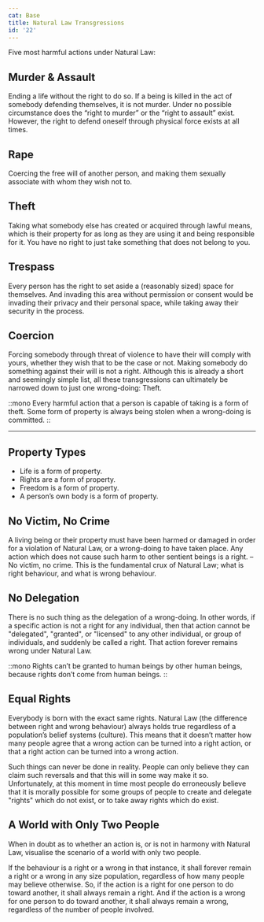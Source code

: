 ```yaml
---
cat: Base
title: Natural Law Transgressions
id: '22'
---
```


Five most harmful actions under Natural Law:

## Murder & Assault
Ending a life without the right to do so. If a being is killed in the act of somebody defending themselves, it is not murder.
Under no possible circumstance does the “right to murder” or the “right to assault” exist. However, the right to defend oneself through physical force exists at all times.

## Rape
Coercing the free will of another person, and making them sexually associate with whom they wish not to.

## Theft
Taking what somebody else has created or acquired through lawful means, which is their property for as long as they are using it and being responsible for it. You have no right to just take something that does not belong to you.

## Trespass
Every person has the right to set aside a (reasonably sized) space for themselves. And invading this area without permission or consent would be invading their privacy and their personal space, while taking away their security in the process.

## Coercion
Forcing somebody through threat of violence to have their will comply with yours, whether they wish that to be the case or not. Making somebody do something against their will is not a right. Although this is already a short and seemingly simple list, all these transgressions can ultimately be narrowed down to just one wrong-doing: Theft.

::mono
Every harmful action that a person is capable of taking is a form of theft. Some form of property is always being stolen when a wrong-doing is committed.
::

<hr class="my-8 border-b-4"></span>

## Property Types
- Life is a form of property.
- Rights are a form of property.
- Freedom is a form of property.
- A person’s own body is a form of property.

## No Victim, No Crime

A living being or their property must have been harmed or damaged in order for a violation of Natural Law, or a wrong-doing to have taken place. Any action which does not cause such harm to other sentient beings is a right. – No victim, no crime. This is the fundamental crux of Natural Law; what is right behaviour, and what is wrong behaviour.

## No Delegation

There is no such thing as the delegation of a wrong-doing. In other words, if a specific action is not a right for any individual, then that action cannot be "delegated", "granted", or "licensed" to any other individual, or group of individuals, and suddenly be called a right. That action forever remains wrong under Natural Law.

::mono
Rights can’t be granted to human beings by other human beings, because rights don’t come from human beings.
::

## Equal Rights
Everybody is born with the exact same rights. Natural Law (the difference between right and wrong behaviour) always holds true regardless of a population’s belief systems (culture). This means that it doesn’t matter how many people agree that a wrong action can be turned into a right action, or that a right action can be turned into a wrong action.

Such things can never be done in reality. People can only believe they can claim such reversals and that this will in some way make it so. Unfortunately, at this moment in time most people do erroneously believe that it is morally possible for some groups of people to create and delegate "rights" which do not exist, or to take away rights which do exist.

## A World with Only Two People
When in doubt as to whether an action is, or is not in harmony with Natural Law, visualise the scenario of a world with only two people.

If the behaviour is a right or a wrong in that instance, it shall forever remain a right or a wrong in any size population, regardless of how many people may believe otherwise. So, if the action is a right for one person to do toward another, it shall always remain a right. And if the action is a wrong for one person to do toward another, it shall always remain a wrong, regardless of the number of people involved.